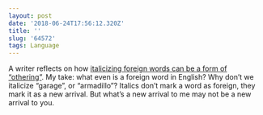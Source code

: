 ```yaml
---
layout: post
date: '2018-06-24T17:56:12.320Z'
title: ''
slug: '64572'
tags: Language
---
```

A writer reflects on how [italicizing foreign words can be a form of “othering”](http://languagehat.com/on-italicizing-words/). My take: what even is a foreign word in English? Why don’t we italicize “garage”, or “armadillo”? Italics don’t mark a word as foreign, they mark it as a new arrival. But what’s a new arrival to me may not be a new arrival to you.
